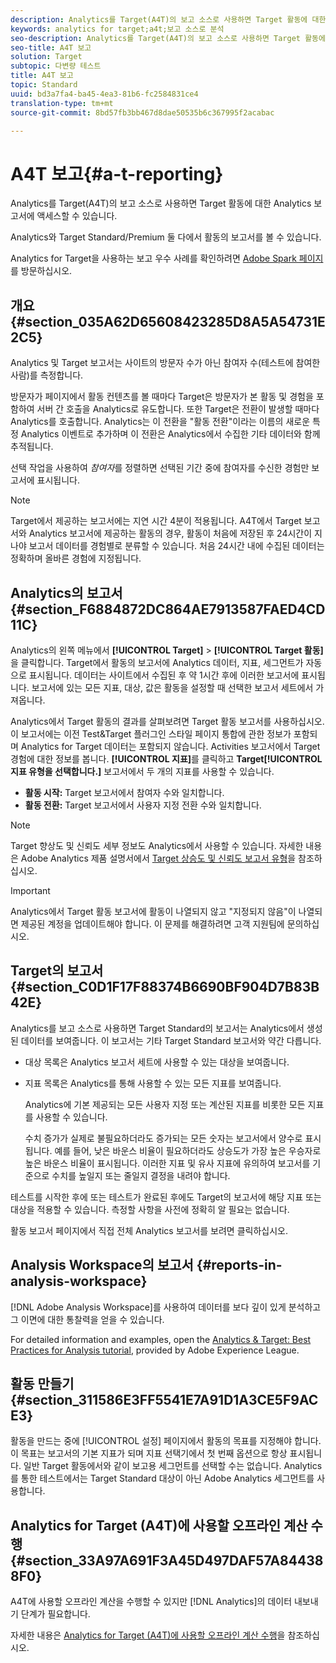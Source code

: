 ```yaml
---
description: Analytics를 Target(A4T)의 보고 소스로 사용하면 Target 활동에 대한 Analytics 보고서에 액세스할 수 있습니다.
keywords: analytics for target;a4t;보고 소스로 분석
seo-description: Analytics를 Target(A4T)의 보고 소스로 사용하면 Target 활동에 대한 Analytics 보고서에 액세스할 수 있습니다.
seo-title: A4T 보고
solution: Target
subtopic: 다변량 테스트
title: A4T 보고
topic: Standard
uuid: bd3a7fa4-ba45-4ea3-81b6-fc2584831ce4
translation-type: tm+mt
source-git-commit: 8bd57fb3bb467d8dae50535b6c367995f2acabac

---
```



# A4T 보고{#a-t-reporting}

Analytics를 Target(A4T)의 보고 소스로 사용하면 Target 활동에 대한 Analytics 보고서에 액세스할 수 있습니다.

Analytics와 Target Standard/Premium 둘 다에서 활동의 보고서를 볼 수 있습니다.

Analytics for Target을 사용하는 보고 우수 사례를 확인하려면 [Adobe Spark 페이지](https://spark.adobe.com/page/Lo3Spm4oBOvwF/)를 방문하십시오.

## 개요 {#section_035A62D65608423285D8A5A54731E2C5}

Analytics 및 Target 보고서는 사이트의 방문자 수가 아닌 참여자 수(테스트에 참여한 사람)를 측정합니다.

방문자가 페이지에서 활동 컨텐츠를 볼 때마다 Target은 방문자가 본 활동 및 경험을 포함하여 서버 간 호출을 Analytics로 유도합니다. 또한 Target은 전환이 발생할 때마다 Analytics를 호출합니다. Analytics는 이 전환을 "활동 전환"이라는 이름의 새로운 특정 Analytics 이벤트로 추가하며 이 전환은 Analytics에서 수집한 기타 데이터와 함께 추적됩니다.

선택 작업을 사용하여 *참여자*&#x200B;를 정렬하면 선택된 기간 중에 참여자를 수신한 경험만 보고서에 표시됩니다.

>[!NOTE]
>
>Target에서 제공하는 보고서에는 지연 시간 4분이 적용됩니다. A4T에서 Target 보고서와 Analytics 보고서에 제공하는 활동의 경우, 활동이 처음에 저장된 후 24시간이 지나야 보고서 데이터를 경험별로 분류할 수 있습니다. 처음 24시간 내에 수집된 데이터는 정확하며 올바른 경험에 지정됩니다.

## Analytics의 보고서 {#section_F6884872DC864AE7913587FAED4CD11C}

Analytics의 왼쪽 메뉴에서 **[!UICONTROL Target]** &gt; **[!UICONTROL Target 활동]**&#x200B;을 클릭합니다. Target에서 활동의 보고서에 Analytics 데이터, 지표, 세그먼트가 자동으로 표시됩니다. 데이터는 사이트에서 수집된 후 약 1시간 후에 이러한 보고서에 표시됩니다. 보고서에 있는 모든 지표, 대상, 값은 활동을 설정할 때 선택한 보고서 세트에서 가져옵니다.

Analytics에서 Target 활동의 결과를 살펴보려면 Target 활동 보고서를 사용하십시오. 이 보고서에는 이전 Test&amp;Target 플러그인 스타일 페이지 통합에 관한 정보가 포함되며 Analytics for Target 데이터는 포함되지 않습니다. Activities 보고서에서 Target 경험에 대한 정보를 봅니다. **[!UICONTROL 지표]**&#x200B;를 클릭하고 **Target[!UICONTROL 지표 유형을 선택합니다.]** 보고서에서 두 개의 지표를 사용할 수 있습니다.

* **활동 시작:** Target 보고서에서 참여자 수와 일치합니다.
* **활동 전환:** Target 보고서에서 사용자 지정 전환 수와 일치합니다.

>[!NOTE]
>
>Target 향상도 및 신뢰도 세부 정보도 Analytics에서 사용할 수 있습니다. 자세한 내용은 Adobe Analytics 제품 설명서에서 [Target 상승도 및 신뢰도 보고서 유형](https://marketing.adobe.com/resources/help/en_US/reference/report_target_lift_confidence.html)을 참조하십시오.

>[!IMPORTANT]
>
>Analytics에서 Target 활동 보고서에 활동이 나열되지 않고 "지정되지 않음"이 나열되면 제공된 계정을 업데이트해야 합니다. 이 문제를 해결하려면 고객 지원팀에 문의하십시오.

## Target의 보고서 {#section_C0D1F17F88374B6690BF904D7B83B42E}

Analytics를 보고 소스로 사용하면 Target Standard의 보고서는 Analytics에서 생성된 데이터를 보여줍니다. 이 보고서는 기타 Target Standard 보고서와 약간 다릅니다.

* 대상 목록은 Analytics 보고서 세트에 사용할 수 있는 대상을 보여줍니다.
* 지표 목록은 Analytics를 통해 사용할 수 있는 모든 지표를 보여줍니다.

   Analytics에 기본 제공되는 모든 사용자 지정 또는 계산된 지표를 비롯한 모든 지표를 사용할 수 있습니다.

   수치 증가가 실제로 불필요하더라도 증가되는 모든 숫자는 보고서에서 양수로 표시됩니다. 예를 들어, 낮은 바운스 비율이 필요하더라도 상승도가 가장 높은 우승자로 높은 바운스 비율이 표시됩니다. 이러한 지표 및 유사 지표에 유의하여 보고서를 기준으로 수치를 높일지 또는 줄일지 결정을 내려야 합니다.

테스트를 시작한 후에 또는 테스트가 완료된 후에도 Target의 보고서에 해당 지표 또는 대상을 적용할 수 있습니다. 측정할 사항을 사전에 정확히 알 필요는 없습니다.

활동 보고서 페이지에서 직접 전체 Analytics 보고서를 보려면 클릭하십시오.

## Analysis Workspace의 보고서 {#reports-in-analysis-workspace}

[!DNL Adobe Analysis Workspace]를 사용하여 데이터를 보다 깊이 있게 분석하고 그 이면에 대한 통찰력을 얻을 수 있습니다.

For detailed information and examples, open the [Analytics &amp; Target: Best Practices for Analysis tutorial](https://spark.adobe.com/page/Lo3Spm4oBOvwF/), provided by Adobe Experience League.

## 활동 만들기 {#section_311586E3FF5541E7A91D1A3CE5F9ACE3}

활동을 만드는 중에 [!UICONTROL 설정] 페이지에서 활동의 목표를 지정해야 합니다. 이 목표는 보고서의 기본 지표가 되며 지표 선택기에서 첫 번째 옵션으로 항상 표시됩니다. 일반 Target 활동에서와 같이 보고용 세그먼트를 선택할 수는 없습니다. Analytics를 통한 테스트에서는 Target Standard 대상이 아닌 Adobe Analytics 세그먼트를 사용합니다.

## Analytics for Target (A4T)에 사용할 오프라인 계산 수행{#section_33A97A691F3A45D497DAF57A844388F0}

A4T에 사용할 오프라인 계산을 수행할 수 있지만 [!DNL Analytics]의 데이터 내보내기 단계가 필요합니다. 

자세한 내용은 [Analytics for Target (A4T)에 사용할 오프라인 계산 수행](../../c-reports/conversion-rate.md#concept_0D0002A1EBDF420E9C50E2A46F36629B)을 참조하십시오.
